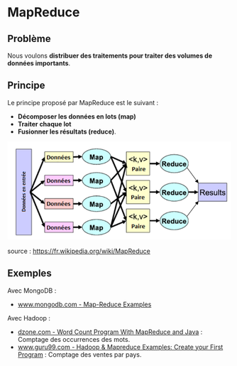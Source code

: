 # MapReduce

## Problème

Nous voulons **distribuer des traitements pour traiter des volumes de données importants**.

## Principe

Le principe proposé par MapReduce est le suivant :

* **Décomposer les données en lots (map)**
* **Traiter chaque lot**
* **Fusionner les résultats (reduce)**.

![MapReduce](uml/MapReduce.png)

source : [<https://fr.wikipedia.org/wiki/MapReduce>](https://fr.wikipedia.org/wiki/MapReduce)

## Exemples

Avec MongoDB :

* [www.mongodb.com - Map-Reduce Examples](https://www.mongodb.com/docs/manual/tutorial/map-reduce-examples/#map-reduce-examples)

Avec Hadoop :

* [dzone.com - Word Count Program With MapReduce and Java](https://dzone.com/articles/word-count-hello-word-program-in-mapreduce) : Comptage des occurrences des mots.
* [www.guru99.com - Hadoop & Mapreduce Examples: Create your First Program](https://www.guru99.com/create-your-first-hadoop-program.html) : Comptage des ventes par pays.
